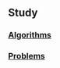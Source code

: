 ## Study

### [Algorithms](https://github.com/surenderthakran/study/blob/master/algorithms/README.md)

### [Problems](https://github.com/surenderthakran/study/blob/master/problems/README.md)

